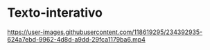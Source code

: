 <h1>Texto-interativo</h1>


https://user-images.githubusercontent.com/118619295/234392935-624a7ebd-9962-4d8d-a9dd-29fca1179ba6.mp4

